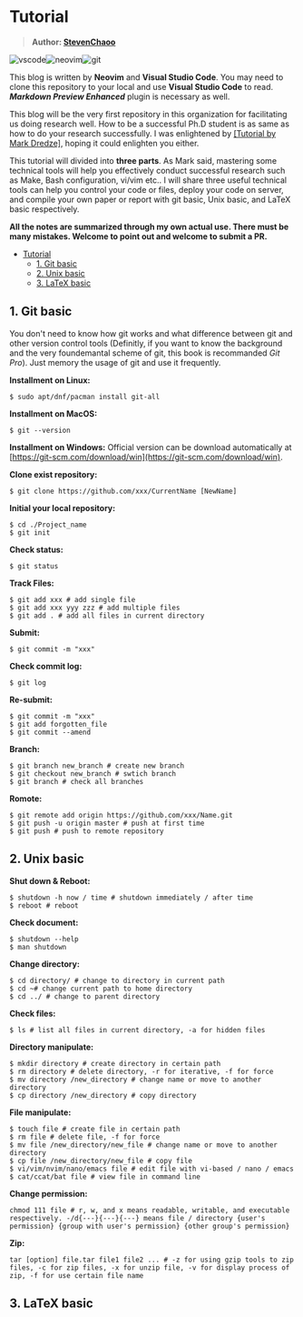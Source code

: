 # Tutorial

> **Author: [StevenChaoo](https://github.com/StevenChaoo)**

![vscode](https://img.shields.io/badge/visual_studio_code-007acc?style=flat-square&logo=visual-studio-code&logoColor=ffffff)![neovim](https://img.shields.io/badge/Neovim-57a143?style=flat-square&logo=Neovim&logoColor=ffffff)![git](https://img.shields.io/badge/Git-f05032?style=flat-square&logo=git&logoColor=ffffff)

This blog is written by **Neovim** and **Visual Studio Code**. You may need to clone this repository to your local and use **Visual Studio Code** to read. ***Markdown Preview Enhanced*** plugin is necessary as well.

This blog will be the very first repository in this organization for facilitating us doing research well. How to be a successful Ph.D student is as same as how to do your research successfully. I was enlightened by [[Tutorial by Mark Dredze]](https://www.cs.jhu.edu/~mdredze/publications/HowtoBeaSuccessfulPhDStudent.1_1.pdf), hoping it could enlighten you either.

This tutorial will divided into **three parts**. As Mark said, mastering some technical tools will help you effectively conduct successful research such as Make, Bash configuration, vi/vim etc.. I will share three useful technical tools can help you control your code or files, deploy your code on server, and compile your own paper or report with git basic, Unix basic, and LaTeX basic respectively.

**All the notes are summarized through my own actual use. There must be many mistakes. Welcome to point out and welcome to submit a PR.**

- [Tutorial](#tutorial)
  - [1. Git basic](#1-git-basic)
  - [2. Unix basic](#2-unix-basic)
  - [3. LaTeX basic](#3-latex-basic)

## 1. Git basic

You don't need to know how git works and what difference between git and other version control tools (Definitly, if you want to know the background and the very foundemantal scheme of git, this book is recommanded *Git Pro*). Just memory the usage of git and use it frequently.

**Installment on Linux:**
```shell
$ sudo apt/dnf/pacman install git-all
```

**Installment on MacOS:**
```shell
$ git --version
```

**Installment on Windows:**
Official version can be download automatically at [https://git-scm.com/download/win](https://git-scm.com/download/win).

**Clone exist repository:**
```shell
$ git clone https://github.com/xxx/CurrentName [NewName]
```

**Initial your local repository:**
```shell
$ cd ./Project_name
$ git init
```

**Check status:**
```shell
$ git status
```

**Track Files:**
```shell
$ git add xxx # add single file
$ git add xxx yyy zzz # add multiple files
$ git add . # add all files in current directory
```

**Submit:**
```shell
$ git commit -m "xxx"
```

**Check commit log:**
```shell
$ git log
```

**Re-submit:**
```shell
$ git commit -m "xxx"
$ git add forgotten_file
$ git commit --amend
```

**Branch:**
```shell
$ git branch new_branch # create new branch
$ git checkout new_branch # swtich branch
$ git branch # check all branches
```

**Romote:**
```shell
$ git remote add origin https://github.com/xxx/Name.git
$ git push -u origin master # push at first time
$ git push # push to remote repository
```

## 2. Unix basic

**Shut down & Reboot:**
```shell
$ shutdown -h now / time # shutdown immediately / after time
$ reboot # reboot
```

**Check document:**
```shell
$ shutdown --help
$ man shutdown
```

**Change directory:**
```shell
$ cd directory/ # change to directory in current path
$ cd ~# change current path to home directory
$ cd ../ # change to parent directory
```

**Check files:**
```shell
$ ls # list all files in current directory, -a for hidden files
```

**Directory manipulate:**
```shell
$ mkdir directory # create directory in certain path
$ rm directory # delete directory, -r for iterative, -f for force
$ mv directory /new_directory # change name or move to another directory
$ cp directory /new_directory # copy directory
```

**File manipulate:**
```shell
$ touch file # create file in certain path
$ rm file # delete file, -f for force
$ mv file /new_directory/new_file # change name or move to another directory
$ cp file /new_directory/new_file # copy file
$ vi/vim/nvim/nano/emacs file # edit file with vi-based / nano / emacs
$ cat/ccat/bat file # view file in command line
```

**Change permission:**
```shell
chmod 111 file # r, w, and x means readable, writable, and executable respectively. -/d{---}{---}{---} means file / directory {user's permission} {group with user's permission} {other group's permission}
```

**Zip:**
```shell
tar [option] file.tar file1 file2 ... # -z for using gzip tools to zip files, -c for zip files, -x for unzip file, -v for display process of zip, -f for use certain file name
```

## 3. LaTeX basic
